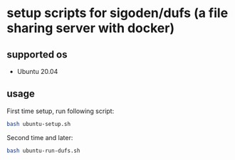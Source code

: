 
# setup scripts for sigoden/dufs (a file sharing server with docker)

## supported os

* Ubuntu 20.04

## usage

First time setup, run following script:

```sh
bash ubuntu-setup.sh
```

Second time and later:

```sh
bash ubuntu-run-dufs.sh
```


